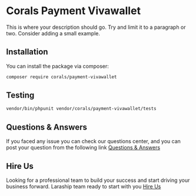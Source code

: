 # Corals Payment Vivawallet

This is where your description should go. Try and limit it to a paragraph or two. Consider adding a small example.

## Installation

You can install the package via composer:

```bash
composer require corals/payment-vivawallet
```

## Testing

```bash
vendor/bin/phpunit vendor/corals/payment-vivawallet/tests 
```

## Questions & Answers
If you faced any issue you can check our questions center, and you can post your question from the following link
[Questions & Answers](https://www.laraship.com/laraship-questions/)  

## Hire Us
Looking for a professional team to build your success and start driving your business forward.
Laraship team ready to start with you [Hire Us](https://www.laraship.com/contact)
